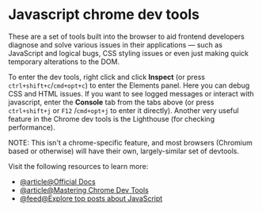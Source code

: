 # Javascript chrome dev tools

These are a set of tools built into the browser to aid frontend developers diagnose and solve various issues in their applications — such as JavaScript and logical bugs, CSS styling issues or even just making quick temporary alterations to the DOM.

To enter the dev tools, right click and click **Inspect** (or press `ctrl+shift+c`/`cmd+opt+c`) to enter the Elements panel. Here you can debug CSS and HTML issues. If you want to see logged messages or interact with javascript, enter the **Console** tab from the tabs above (or press `ctrl+shift+j` or `F12` /`cmd+opt+j` to enter it directly). Another very useful feature in the Chrome dev tools is the Lighthouse (for checking performance).

NOTE: This isn't a chrome-specific feature, and most browsers (Chromium based or otherwise) will have their own, largely-similar set of devtools.

Visit the following resources to learn more:

- [@article@Official Docs](https://developer.chrome.com/docs/devtools/overview/)
- [@article@Mastering Chrome Dev Tools](https://www.freecodecamp.org/news/mastering-chrome-developer-tools-next-level-front-end-development-techniques-3ac0b6fe8a3/)
- [@feed@Explore top posts about JavaScript](https://app.daily.dev/tags/javascript?ref=roadmapsh)
